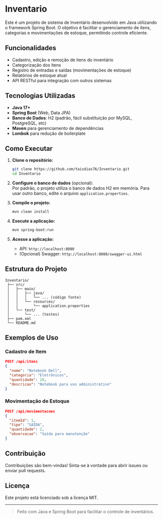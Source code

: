 # Inventario

Este é um projeto de sistema de Inventário desenvolvido em Java utilizando o framework Spring Boot. O objetivo é facilitar o gerenciamento de itens, categorias e movimentações de estoque, permitindo controle eficiente.

## Funcionalidades

- Cadastro, edição e remoção de itens do inventário
- Categorização dos itens
- Registro de entradas e saídas (movimentações de estoque)
- Relatórios de estoque atual
- API RESTful para integração com outros sistemas

## Tecnologias Utilizadas

- **Java 17+**
- **Spring Boot** (Web, Data JPA)
- **Banco de Dados**: H2 (padrão, fácil substituição por MySQL, PostgreSQL, etc)
- **Maven** para gerenciamento de dependências
- **Lombok** para redução de boilerplate

## Como Executar

1. **Clone o repositório:**
   ```bash
   git clone https://github.com/taisdias76/Inventario.git
   cd Inventario
   ```

2. **Configure o banco de dados** (opcional):  
   Por padrão, o projeto utiliza o banco de dados H2 em memória. Para usar outro banco, edite o arquivo `application.properties`.

3. **Compile o projeto:**
   ```bash
   mvn clean install
   ```

4. **Execute a aplicação:**
   ```bash
   mvn spring-boot:run
   ```

5. **Acesse a aplicação:**
   - API: `http://localhost:8080`
   - (Opcional) Swagger: `http://localhost:8080/swagger-ui.html`

## Estrutura do Projeto

```
Inventario/
 ├── src/
 │   ├── main/
 │   │   ├── java/
 │   │   │   └── ... (código fonte)
 │   │   └── resources/
 │   │       └── application.properties
 │   └── test/
 │       └── ... (testes)
 ├── pom.xml
 └── README.md
```

## Exemplos de Uso

### Cadastro de Item

```json
POST /api/itens
{
  "nome": "Notebook Dell",
  "categoria": "Eletrônicos",
  "quantidade": 10,
  "descricao": "Notebook para uso administrativo"
}
```

### Movimentação de Estoque

```json
POST /api/movimentacoes
{
  "itemId": 1,
  "tipo": "SAIDA",
  "quantidade": 2,
  "observacao": "Saída para manutenção"
}
```

## Contribuição

Contribuições são bem-vindas! Sinta-se à vontade para abrir issues ou enviar pull requests.

## Licença

Este projeto está licenciado sob a licença MIT.

---

> Feito com Java e Spring Boot para facilitar o controle de inventários.
